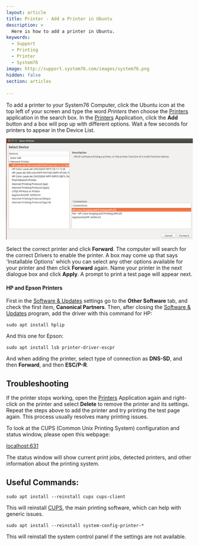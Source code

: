 ```yaml
---
layout: article
title: Printer - Add a Printer in Ubuntu
description: >
  Here is how to add a printer in Ubuntu.
keywords:
  - Support
  - Printing
  - Printer
  - System76
image: http://support.system76.com/images/system76.png
hidden: false
section: articles

---
```


To add a printer to your System76 Computer, click the Ubuntu icon at the top left of your screen and type the word *Printers* then choose the <u>Printers</u> application in the search box. In the <u>Printers</u> Application, click the **Add** button and a box will pop up with different options. Wait a few seconds for printers to appear in the Device List.

![Add Printer](/images/add-a-printer-ubuntu/selectcorrectprinter.png)

Select the correct printer and click **Forward**. The computer will search for the correct Drivers to enable the printer. A box may come up that says 'Installable Options' which you can select any other options available for your printer and then click **Forward** again. Name your printer in the next dialogue box and click **Apply**. A prompt to print a test page will appear next.

#### HP and Epson Printers

First in the <u>Software & Updates</u> settings go to the **Other Software** tab, and check the first item, **Canonical Partners**. Then, after closing the <u>Software & Updates</u> program, add the driver with this command for HP:

```
sudo apt install hplip
```

And this one for Epson:

```
sudo apt install lsb printer-driver-escpr
```


And when adding the printer, select type of connection as **DNS-SD**, and then **Forward**, and then **ESC/P-R**.

## Troubleshooting

If the printer stops working, open the <u>Printers</u> Application again and right-click on the printer and select **Delete** to remove the printer and its settings. Repeat the steps above to add the printer and try printing the test page again. This process usually resolves many printing issues.

To look at the CUPS (Common Unix Printing System) configuration and status window, please open this webpage:

[localhost:631](http://localhost:631)

The status window will show current print jobs, detected printers, and other information about the printing system.

## Useful Commands:

```
sudo apt install --reinstall cups cups-client
```

This will reinstall <u>CUPS</u>, the main printing software, which can help with generic issues.

```
sudo apt install --reinstall system-config-printer-*
```

This will reinstall the system control panel if the settings are not available.
